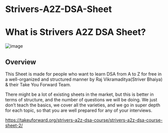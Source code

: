 # Strivers-A2Z-DSA-Sheet
# What is Strivers A2Z DSA Sheet? 

![image](https://user-images.githubusercontent.com/108109935/198030893-e0c815ef-28fa-43df-8e8a-fc42243b59fa.png)

## Overview

This Sheet is made for people who want to learn DSA from A to Z for free in a well-organized and structured manner by Raj Vikramaditya(Striver Bhaiya) & their Take You Forward Team. 

There might be a lot of existing sheets in the market, but this is better in terms of structure, and the number of questions we will be doing. We just don’t teach the basics, we cover all the varieties, and we go in super depth for each topic, so that you are well prepared for any of your interviews.

https://takeuforward.org/strivers-a2z-dsa-course/strivers-a2z-dsa-course-sheet-2/

